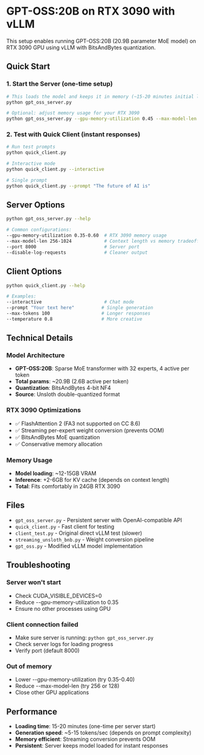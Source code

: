 # GPT-OSS:20B on RTX 3090 with vLLM

This setup enables running GPT-OSS:20B (20.9B parameter MoE model) on RTX 3090 GPU using vLLM with BitsAndBytes quantization.

## Quick Start

### 1. Start the Server (one-time setup)
```bash
# This loads the model and keeps it in memory (~15-20 minutes initial load)
python gpt_oss_server.py

# Optional: adjust memory usage for your RTX 3090
python gpt_oss_server.py --gpu-memory-utilization 0.45 --max-model-len 256
```

### 2. Test with Quick Client (instant responses)
```bash
# Run test prompts
python quick_client.py

# Interactive mode
python quick_client.py --interactive

# Single prompt
python quick_client.py --prompt "The future of AI is"
```

## Server Options

```bash
python gpt_oss_server.py --help

# Common configurations:
--gpu-memory-utilization 0.35-0.60  # RTX 3090 memory usage
--max-model-len 256-1024            # Context length vs memory tradeoff  
--port 8000                         # Server port
--disable-log-requests              # Cleaner output
```

## Client Options

```bash
python quick_client.py --help

# Examples:
--interactive                       # Chat mode
--prompt "Your text here"          # Single generation
--max-tokens 100                   # Longer responses
--temperature 0.8                  # More creative
```

## Technical Details

### Model Architecture
- **GPT-OSS:20B**: Sparse MoE transformer with 32 experts, 4 active per token
- **Total params**: ~20.9B (2.6B active per token)
- **Quantization**: BitsAndBytes 4-bit NF4 
- **Source**: Unsloth double-quantized format

### RTX 3090 Optimizations
- ✅ FlashAttention 2 (FA3 not supported on CC 8.6)
- ✅ Streaming per-expert weight conversion (prevents OOM)
- ✅ BitsAndBytes MoE quantization 
- ✅ Conservative memory allocation

### Memory Usage
- **Model loading**: ~12-15GB VRAM
- **Inference**: +2-6GB for KV cache (depends on context length)
- **Total**: Fits comfortably in 24GB RTX 3090

## Files

- `gpt_oss_server.py` - Persistent server with OpenAI-compatible API
- `quick_client.py` - Fast client for testing
- `client_test.py` - Original direct vLLM test (slower)  
- `streaming_unsloth_bnb.py` - Weight conversion pipeline
- `gpt_oss.py` - Modified vLLM model implementation

## Troubleshooting

### Server won't start
- Check CUDA_VISIBLE_DEVICES=0
- Reduce --gpu-memory-utilization to 0.35
- Ensure no other processes using GPU

### Client connection failed  
- Make sure server is running: `python gpt_oss_server.py`
- Check server logs for loading progress
- Verify port (default 8000)

### Out of memory
- Lower --gpu-memory-utilization (try 0.35-0.40)
- Reduce --max-model-len (try 256 or 128)
- Close other GPU applications

## Performance

- **Loading time**: 15-20 minutes (one-time per server start)
- **Generation speed**: ~5-15 tokens/sec (depends on prompt complexity)
- **Memory efficient**: Streaming conversion prevents OOM
- **Persistent**: Server keeps model loaded for instant responses